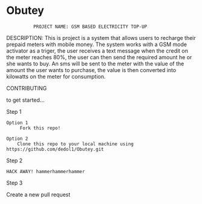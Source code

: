 # Obutey
              PROJECT NAME: GSM BASED ELECTRICITY TOP-UP

DESCRIPTION: 
               This is project is a system that allows users to recharge their prepaid meters with mobile money.
                The system works with a GSM mode activator as a triger, the user receives a text message when the credit on the 
                meter reaches 80%, the user can then send the required amount he or she wants to buy. An sms will be sent to the 
                meter with the value of the amount the user wants to purchase, the value is then converted into kilowatts on the 
                meter for consumption.

CONTRIBUTING

   to get started...

Step 1

    Option 1
         Fork this repo!

    Option 2
        Clone this repo to your local machine using https://github.com/dedol1/Obutey.git

Step 2

    HACK AWAY! hammerhammerhammer

Step 3

  Create a new pull request 
